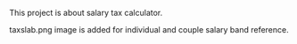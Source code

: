 This project is about salary tax calculator.

taxslab.png image is added for individual and couple salary band reference.